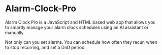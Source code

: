 # Alarm-Clock-Pro

Alarm Clock Pro is a JavaScript and HTML based web app that allows you to smartly manage your alarm clock schedules using an AI assistant or manually.

Not only can you set alarms. You can schedule how often they recur, when to stop recurring, and set a DnD period.
